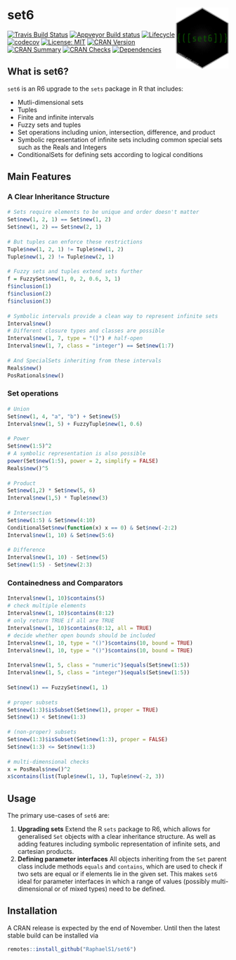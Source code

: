 # set6 <img src="man/figures/logo.png" align="right" alt="" width="120" />

[![Travis Build Status](https://travis-ci.com/RaphaelS1/set6.svg?branch=master)](https://travis-ci.com/RaphaelS1/set6)
[![Appveyor Build status](https://ci.appveyor.com/api/projects/status/ueqvqs5n38tcs3r8?svg=true)](https://ci.appveyor.com/project/RaphaelS1/set6)
[![Lifecycle](https://img.shields.io/badge/lifecycle-experimental-orange.svg)](https://img.shields.io/badge/lifecycle-experimental-orange.svg)
[![codecov](https://codecov.io/gh/RaphaelS1/set6/branch/master/graph/badge.svg)](https://codecov.io/gh/RaphaelS1/set6/branch/master/graph/badge.svg)
[![License: MIT](https://img.shields.io/badge/License-MIT-yellow.svg)](https://opensource.org/licenses/MIT)
[![CRAN Version](http://www.r-pkg.org/badges/version-ago/set6)](http://www.r-pkg.org/badges/version/set6)
[![CRAN Summary](http://cranlogs.r-pkg.org/badges/grand-total/set6)](http://cranlogs.r-pkg.org/badges/grand-total/set6)
[![CRAN Checks](https://cranchecks.info/badges/summary/set6)](https://cran.r-project.org/web/checks/check_results_set6.html)
[![Dependencies](https://tinyverse.netlify.com/badge/set6)](https://CRAN.R-project.org/package=set6)

## What is set6?

`set6` is an R6 upgrade to the `sets` package in R that includes:
* Mutli-dimensional sets
* Tuples
* Finite and infinite intervals
* Fuzzy sets and tuples
* Set operations including union, intersection, difference, and product
* Symbolic representation of infinite sets including common special sets such as the Reals and Integers
* ConditionalSets for defining sets according to logical conditions

## Main Features

### A Clear Inheritance Structure

```R
# Sets require elements to be unique and order doesn't matter
Set$new(1, 2, 1) == Set$new(1, 2)
Set$new(1, 2) == Set$new(2, 1)

# But tuples can enforce these restrictions
Tuple$new(1, 2, 1) != Tuple$new(1, 2)
Tuple$new(1, 2) != Tuple$new(2, 1)

# Fuzzy sets and tuples extend sets further
f = FuzzySet$new(1, 0, 2, 0.6, 3, 1)
f$inclusion(1)
f$inclusion(2)
f$inclusion(3)

# Symbolic intervals provide a clean way to represent infinite sets
Interval$new()
# Different closure types and classes are possible
Interval$new(1, 7, type = "(]") # half-open
Interval$new(1, 7, class = "integer") == Set$new(1:7)

# And SpecialSets inheriting from these intervals
Reals$new()
PosRationals$new()
```

### Set operations
```R
# Union
Set$new(1, 4, "a", "b") + Set$new(5)
Interval$new(1, 5) + FuzzyTuple$new(1, 0.6)

# Power
Set$new(1:5)^2
# A symbolic representation is also possible
power(Set$new(1:5), power = 2, simplify = FALSE)
Reals$new()^5

# Product
Set$new(1,2) * Set$new(5, 6)
Interval$new(1,5) * Tuple$new(3)

# Intersection
Set$new(1:5) & Set$new(4:10)
ConditionalSet$new(function(x) x == 0) & Set$new(-2:2)
Interval$new(1, 10) & Set$new(5:6)

# Difference
Interval$new(1, 10) - Set$new(5)
Set$new(1:5) - Set$new(2:3)
```

### Containedness and Comparators
```R
Interval$new(1, 10)$contains(5)
# check multiple elements
Interval$new(1, 10)$contains(8:12)
# only return TRUE if all are TRUE
Interval$new(1, 10)$contains(8:12, all = TRUE)
# decide whether open bounds should be included
Interval$new(1, 10, type = "()")$contains(10, bound = TRUE)
Interval$new(1, 10, type = "()")$contains(10, bound = TRUE)

Interval$new(1, 5, class = "numeric")$equals(Set$new(1:5))
Interval$new(1, 5, class = "integer")$equals(Set$new(1:5))

Set$new(1) == FuzzySet$new(1, 1)

# proper subsets
Set$new(1:3)$isSubset(Set$new(1), proper = TRUE)
Set$new(1) < Set$new(1:3)

# (non-proper) subsets
Set$new(1:3)$isSubset(Set$new(1:3), proper = FALSE)
Set$new(1:3) <= Set$new(1:3)

# multi-dimensional checks
x = PosReals$new()^2
x$contains(list(Tuple$new(1, 1), Tuple$new(-2, 3))
```

## Usage

The primary use-cases of `set6` are:

1. **Upgrading sets** Extend the R `sets` package to R6, which allows for generalised `Set` objects with a clear inheritance structure. As well as adding features including symbolic representation of infinite sets, and cartesian products.
2. **Defining parameter interfaces** All objects inheriting from the `Set` parent class include methods `equals` and `contains`, which are used to check if two sets are equal or if elements lie in the given set. This makes `set6` ideal for parameter interfaces in which a range of values (possibly multi-dimensional or of mixed types) need to be defined.

## Installation

A CRAN release is expected by the end of November. Until then the latest stable build can be installed via

```R
remotes::install_github("RaphaelS1/set6")
```

